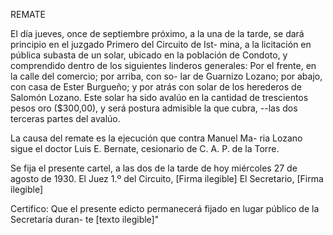REMATE

El día jueves, once de septiembre próximo, a la una de la
tarde, se dará principio en el juzgado Primero del Circuito de Ist-
mina, a la licitación en pública subasta de un solar, ubicado en
la población de Condoto, y comprendido dentro de los siguientes
linderos generales:
Por el frente, en la calle del comercio; por arriba, con so-
lar de Guarnizo Lozano; por abajo, con casa de Ester Burgueño; y
por atrás con solar de los herederos de Salomón Lozano.
Este solar ha sido avalúo en la cantidad de trescientos
pesos oro ($300,00), y será postura admisible la que cubra, --las
dos terceras partes del avalúo.

La causa del remate es la ejecución que contra Manuel Ma-
ria Lozano sigue el doctor Luis E. Bernate, cesionario de C. A. P.
de la Torre.

Se fija el presente cartel, a las dos de la tarde de hoy
miércoles 27 de agosto de 1930.
El Juez 1.º del Circuito,
[Firma ilegible]
El Secretario,
[Firma ilegible]

Certifico: Que el presente edicto permanecerá
fijado en lugar público de la Secretaría duran-
te [texto ilegible]"
